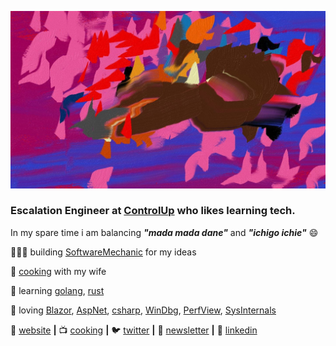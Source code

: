 [![bg][banner1]][website]

### Escalation Engineer at [ControlUp][controlup] who likes learning tech.
In my spare time i am balancing ***"mada mada dane"*** and ***"ichigo ichie"*** 😄

👨🏼‍💻 building [SoftwareMechanic][website] for my ideas

🌱 [cooking][cooking] with my wife 

🧠 learning [golang][golang], [rust][rust]  

💜 loving [Blazor][blazor], [AspNet][AspNet], [csharp][csharp], [WinDbg][WinDbg], [PerfView][perfview], [SysInternals][sysinternals]  

🏡 [website][website] **|** 
📺 [cooking][cooking] **|** 
🐦 [twitter][twitter] **|** 
📰 [newsletter][newsletter] **|** 
👔 [linkedin][linkedin]

[banner1]: https://raw.githubusercontent.com/NL-Cristi/NL-Cristi/main/banner1.jpg
[banner2]: https://raw.githubusercontent.com/NL-Cristi/NL-Cristi/main/banner2.jpg
[controlup]: https://www.controlup.com/
[blazor]: https://dotnet.microsoft.com/en-us/apps/aspnet/web-apps/blazor
[AspNet]: https://learn.microsoft.com/en-us/aspnet/core
[csharp]: https://learn.microsoft.com/en-us/dotnet/csharp/
[WinDbg ]: https://learn.microsoft.com/en-us/windows-hardware/drivers/debugger/getting-started-with-windbg
[rust]: https://www.rust-lang.org/
[golang]: https://go.dev/
[website]: https://softwaremechanic.me/
[cooking]: https://clamsen.github.io/cooking/
[twitter]: https://twitter.com/NL-Cristi
[newsletter]: https://softwaremechanic.me/
[linkedin]: https://www.linkedin.com/in/cristian-laurentiu-negulescu/
[perfview]: https://github.com/microsoft/perfview
[sysinternals]: https://learn.microsoft.com/en-us/sysinternals/


<!--
**NL-Cristi/NL-Cristi** is a ✨ _special_ ✨ repository because its `README.md` (this file) appears on your GitHub profile.

Here are some ideas to get you started:

- 🔭 I’m currently working on ...
- 🌱 I’m currently learning ...
- 👯 I’m looking to collaborate on ...
- 🤔 I’m looking for help with ...
- 💬 Ask me about ...
- 📫 How to reach me: ...
- 😄 Pronouns: ...
- ⚡ Fun fact: ...
[instagram]: https://instagram.com/youraccount

📷 [instagram][instagram] **|** 

-->
